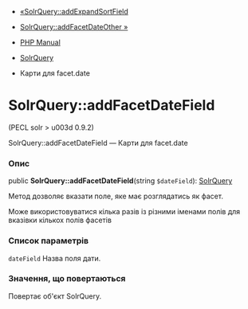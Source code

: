 - [«SolrQuery::addExpandSortField](solrquery.addexpandsortfield.md)
- [SolrQuery::addFacetDateOther »](solrquery.addfacetdateother.md)

- [PHP Manual](index.md)
- [SolrQuery](class.solrquery.md)
- Карти для facet.date

# SolrQuery::addFacetDateField

(PECL solr \> u003d 0.9.2)

SolrQuery::addFacetDateField — Карти для facet.date

### Опис

public **SolrQuery::addFacetDateField**(string `$dateField`):
[SolrQuery](class.solrquery.md)

Метод дозволяє вказати поле, яке має розглядатись як фасет.

Може використовуватися кілька разів із різними іменами полів для вказівки
кількох полів фасетів

### Список параметрів

`dateField`
Назва поля дати.

### Значення, що повертаються

Повертає об'єкт SolrQuery.
